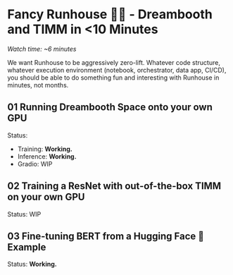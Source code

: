 # Fancy Runhouse 🧑‍🎨 - Dreambooth and TIMM in <10 Minutes

_Watch time: ~6 minutes_

We want Runhouse to be aggressively zero-lift. Whatever code
structure, whatever execution environment (notebook, 
orchestrator, data app, CI/CD), you should be able to do something fun
and interesting with Runhouse in minutes, not months.

## 01 Running Dreambooth Space onto your own GPU

Status: 
* Training: **Working.**
* Inference: **Working.**
* Gradio: WIP

## 02 Training a ResNet with out-of-the-box TIMM on your own GPU

Status: WIP

## 03 Fine-tuning BERT from a Hugging Face 🤗 Example

Status: **Working.**
